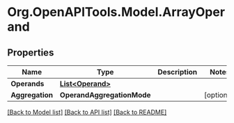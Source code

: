 # Org.OpenAPITools.Model.ArrayOperand
## Properties

Name | Type | Description | Notes
------------ | ------------- | ------------- | -------------
**Operands** | [**List&lt;Operand&gt;**](Operand.md) |  | 
**Aggregation** | **OperandAggregationMode** |  | [optional] 

[[Back to Model list]](../README.md#documentation-for-models) [[Back to API list]](../README.md#documentation-for-api-endpoints) [[Back to README]](../README.md)

